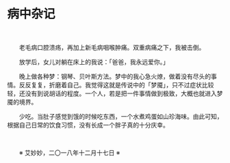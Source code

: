 # 病中杂记

&emsp;&emsp;

&emsp;&emsp;老毛病口腔溃疡，再加上新毛病咽喉肿痛。双重病痛之下，我被击倒。

&emsp;&emsp;放学后，女儿对躺在床上的我说：「爸爸，我永远爱你。」

&emsp;&emsp;晚上做各种梦：钢琴、贝叶斯方法。梦中的我心急火燎，做着没有尽头的事情。反反复复，折磨着自己。我觉得这就是传说中的「梦魇」，只不过症状比较轻，还没有到说胡话的程度。一个人，若是把一件事情做到极致，大概也就进入梦魇的境界。

&emsp;&emsp;少吃。当肚子感觉到饿的时候吃东西，一个水煮鸡蛋如山珍海味。由此可知，根据自己日常的饮食习惯，没有长成一个胖子真的十分庆幸。

&emsp;&emsp;

&emsp;&emsp;※ 艾妙妙，二〇一八年十二月十七日 ※